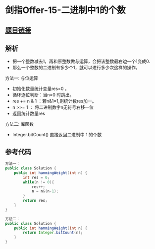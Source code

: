 # 剑指Offer-15-二进制中1的个数

## [题目链接](https://leetcode-cn.com/problems/er-jin-zhi-zhong-1de-ge-shu-lcof/)


## 解析

- 把一个整数减去1，再和原整数做与运算，会把该整数最右边一个1变成0.
- 那么一个整数的二进制有多少个1，就可以进行多少次这样的操作。

方法一: 与位运算
- 初始化数量统计变量res=0 。
- 循环逐位判断：当n=0 时跳出。
- res += n & 1 ：若n&1=1,则统计数res加一。
- n >>= 1 ： 将二进制数字n无符号右移一位
- 返回统计数量res

方法二: 库函数
- Integer.bitCount() 直接返回二进制中 1 的个数

## 参考代码
```Java
方法一：
public class Solution {
    public int hammingWeight(int n) {
        int res = 0;
        while(n != 0){
            res++;
            n = n&(n-1);
        }
        return res;
    }
}

方法二：
public class Solution {
    public int hammingWeight(int n) {
        return Integer.bitCount(n);
    }
}
```
